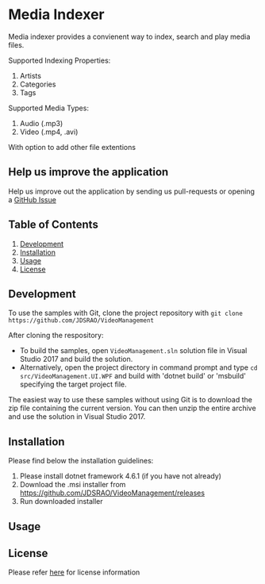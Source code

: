 # Media Indexer

Media indexer provides a convienent way to index, search and play media files.

Supported Indexing Properties:
1. Artists
2. Categories
3. Tags

 Supported Media Types:
1. Audio (.mp3)
2. Video (.mp4, .avi)

With option to add other file extentions 

## Help us improve the application
Help us improve out the application by sending us pull-requests or opening a [GitHub Issue](https://github.com/JDSRAO/VideoManagement/issues)

## Table of Contents  
1. [Development](#development)
2. [Installation](#installation)
3. [Usage](#usage)
4. [License](#license)

## Development
To use the samples with Git, clone the project repository with `git clone https://github.com/JDSRAO/VideoManagement`

After cloning the respository:
* To build the samples, open `VideoManagement.sln` solution file in Visual Studio 2017 and build the solution.
* Alternatively, open the project directory in command prompt and type ``` cd src/VideoManagement.UI.WPF ``` and build with 'dotnet build' or 'msbuild' specifying the target project file.

The easiest way to use these samples without using Git is to download the zip file containing the current version. You can then unzip the entire archive and use the solution in Visual Studio 2017.

## Installation
Please find below the installation guidelines:
1. Please install dotnet framework 4.6.1 (if you have not already)
2. Download the .msi installer from https://github.com/JDSRAO/VideoManagement/releases
3. Run downloaded installer 

## Usage


## License
Please refer [here](LICENSE) for license information

